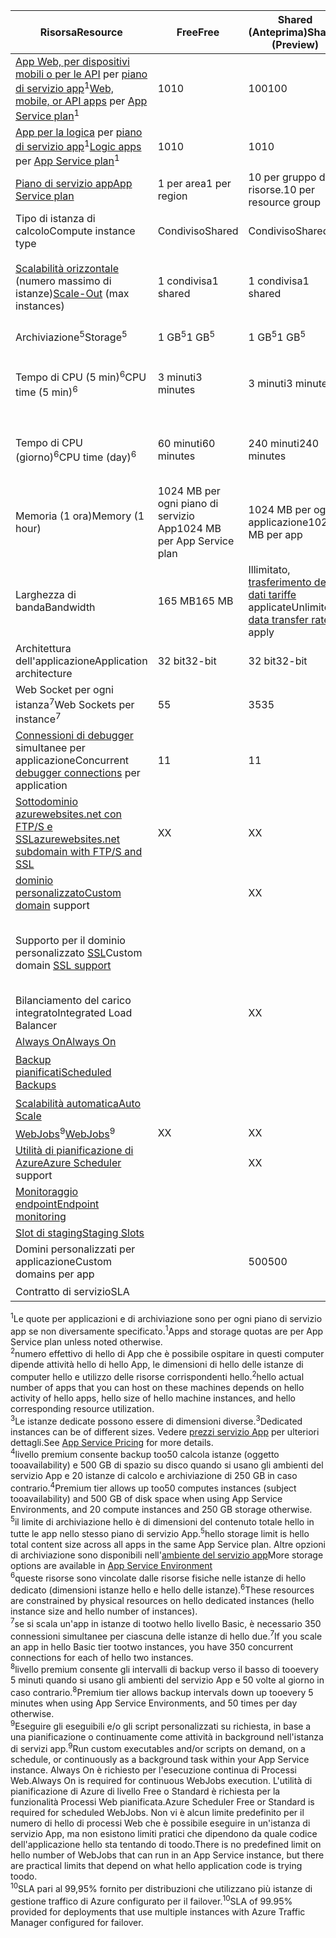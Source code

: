 | <span data-ttu-id="af9f2-101">Risorsa</span><span class="sxs-lookup"><span data-stu-id="af9f2-101">Resource</span></span> | <span data-ttu-id="af9f2-102">Free</span><span class="sxs-lookup"><span data-stu-id="af9f2-102">Free</span></span> | <span data-ttu-id="af9f2-103">Shared (Anteprima)</span><span class="sxs-lookup"><span data-stu-id="af9f2-103">Shared (Preview)</span></span> | <span data-ttu-id="af9f2-104">Basic</span><span class="sxs-lookup"><span data-stu-id="af9f2-104">Basic</span></span> | <span data-ttu-id="af9f2-105">Standard</span><span class="sxs-lookup"><span data-stu-id="af9f2-105">Standard</span></span> | <span data-ttu-id="af9f2-106">Premium (anteprima)</span><span class="sxs-lookup"><span data-stu-id="af9f2-106">Premium (Preview)</span></span></th> |
| --- | --- | --- | --- | --- | --- |
| <span data-ttu-id="af9f2-107">[App Web, per dispositivi mobili o per le API](https://azure.microsoft.com/services/app-service/) per [piano di servizio app](../articles/app-service/azure-web-sites-web-hosting-plans-in-depth-overview.md)<sup>1</sup></span><span class="sxs-lookup"><span data-stu-id="af9f2-107">[Web, mobile, or API apps](https://azure.microsoft.com/services/app-service/) per [App Service plan](../articles/app-service/azure-web-sites-web-hosting-plans-in-depth-overview.md)<sup>1</sup></span></span> |<span data-ttu-id="af9f2-108">10</span><span class="sxs-lookup"><span data-stu-id="af9f2-108">10</span></span> |<span data-ttu-id="af9f2-109">100</span><span class="sxs-lookup"><span data-stu-id="af9f2-109">100</span></span> |<span data-ttu-id="af9f2-110">Illimitato<sup>2</sup></span><span class="sxs-lookup"><span data-stu-id="af9f2-110">Unlimited<sup>2</sup></span></span> |<span data-ttu-id="af9f2-111">Illimitato<sup>2</sup></span><span class="sxs-lookup"><span data-stu-id="af9f2-111">Unlimited<sup>2</sup></span></span> |<span data-ttu-id="af9f2-112">Illimitato<sup>2</sup></span><span class="sxs-lookup"><span data-stu-id="af9f2-112">Unlimited<sup>2</sup></span></span> |
| <span data-ttu-id="af9f2-113">[App per la logica](https://azure.microsoft.com/services/app-service/logic/) per [piano di servizio app](../articles/app-service/azure-web-sites-web-hosting-plans-in-depth-overview.md)</a><sup>1</sup></span><span class="sxs-lookup"><span data-stu-id="af9f2-113">[Logic apps](https://azure.microsoft.com/services/app-service/logic/) per [App Service plan](../articles/app-service/azure-web-sites-web-hosting-plans-in-depth-overview.md)</a><sup>1</sup></span></span> |<span data-ttu-id="af9f2-114">10</span><span class="sxs-lookup"><span data-stu-id="af9f2-114">10</span></span> |<span data-ttu-id="af9f2-115">10</span><span class="sxs-lookup"><span data-stu-id="af9f2-115">10</span></span> |<span data-ttu-id="af9f2-116">10</span><span class="sxs-lookup"><span data-stu-id="af9f2-116">10</span></span> |<span data-ttu-id="af9f2-117">20 per ogni core</span><span class="sxs-lookup"><span data-stu-id="af9f2-117">20 per core</span></span> |<span data-ttu-id="af9f2-118">20 per ogni core</span><span class="sxs-lookup"><span data-stu-id="af9f2-118">20 per core</span></span> |
| [<span data-ttu-id="af9f2-119">Piano di servizio app</span><span class="sxs-lookup"><span data-stu-id="af9f2-119">App Service plan</span></span>](../articles/app-service/azure-web-sites-web-hosting-plans-in-depth-overview.md) |<span data-ttu-id="af9f2-120">1 per area</span><span class="sxs-lookup"><span data-stu-id="af9f2-120">1 per region</span></span> |<span data-ttu-id="af9f2-121">10 per gruppo di risorse.</span><span class="sxs-lookup"><span data-stu-id="af9f2-121">10 per resource group</span></span> |<span data-ttu-id="af9f2-122">100 per gruppo di risorse</span><span class="sxs-lookup"><span data-stu-id="af9f2-122">100 per resource group</span></span> |<span data-ttu-id="af9f2-123">100 per gruppo di risorse</span><span class="sxs-lookup"><span data-stu-id="af9f2-123">100 per resource group</span></span> |<span data-ttu-id="af9f2-124">100 per gruppo di risorse</span><span class="sxs-lookup"><span data-stu-id="af9f2-124">100 per resource group</span></span> |
| <span data-ttu-id="af9f2-125">Tipo di istanza di calcolo</span><span class="sxs-lookup"><span data-stu-id="af9f2-125">Compute instance type</span></span> |<span data-ttu-id="af9f2-126">Condiviso</span><span class="sxs-lookup"><span data-stu-id="af9f2-126">Shared</span></span> |<span data-ttu-id="af9f2-127">Condiviso</span><span class="sxs-lookup"><span data-stu-id="af9f2-127">Shared</span></span> |<span data-ttu-id="af9f2-128">Dedicato<sup>3</sup></span><span class="sxs-lookup"><span data-stu-id="af9f2-128">Dedicated<sup>3</sup></span></span> |<span data-ttu-id="af9f2-129">Dedicato<sup>3</sup></span><span class="sxs-lookup"><span data-stu-id="af9f2-129">Dedicated<sup>3</sup></span></span> |<span data-ttu-id="af9f2-130">Dedicato<sup>3</sup></span><span class="sxs-lookup"><span data-stu-id="af9f2-130">Dedicated<sup>3</sup></span></span></p> |
| <span data-ttu-id="af9f2-131">[Scalabilità orizzontale](../articles/app-service-web/web-sites-scale.md) (numero massimo di istanze)</span><span class="sxs-lookup"><span data-stu-id="af9f2-131">[Scale-Out](../articles/app-service-web/web-sites-scale.md) (max instances)</span></span> |<span data-ttu-id="af9f2-132">1 condivisa</span><span class="sxs-lookup"><span data-stu-id="af9f2-132">1 shared</span></span> |<span data-ttu-id="af9f2-133">1 condivisa</span><span class="sxs-lookup"><span data-stu-id="af9f2-133">1 shared</span></span> |<span data-ttu-id="af9f2-134">3 dedicati<sup>3</sup></span><span class="sxs-lookup"><span data-stu-id="af9f2-134">3 dedicated<sup>3</sup></span></span> |<span data-ttu-id="af9f2-135">10 dedicati<sup>3</sup></span><span class="sxs-lookup"><span data-stu-id="af9f2-135">10 dedicated<sup>3</sup></span></span> |<span data-ttu-id="af9f2-136">20 dedicati (50 nell'ambiente del servizio app)<sup>3,4</sup></span><span class="sxs-lookup"><span data-stu-id="af9f2-136">20 dedicated (50 in ASE)<sup>3,4</sup></span></span> |
| <span data-ttu-id="af9f2-137">Archiviazione<sup>5</sup></span><span class="sxs-lookup"><span data-stu-id="af9f2-137">Storage<sup>5</sup></span></span> |<span data-ttu-id="af9f2-138">1 GB<sup>5</sup></span><span class="sxs-lookup"><span data-stu-id="af9f2-138">1 GB<sup>5</sup></span></span> |<span data-ttu-id="af9f2-139">1 GB<sup>5</sup></span><span class="sxs-lookup"><span data-stu-id="af9f2-139">1 GB<sup>5</sup></span></span> |<span data-ttu-id="af9f2-140">10 GB<sup>5</sup></span><span class="sxs-lookup"><span data-stu-id="af9f2-140">10 GB<sup>5</sup></span></span> |<span data-ttu-id="af9f2-141">50 GB<sup>5</sup></span><span class="sxs-lookup"><span data-stu-id="af9f2-141">50 GB<sup>5</sup></span></span> |<span data-ttu-id="af9f2-142">500 GB<sup>4,5</sup></span><span class="sxs-lookup"><span data-stu-id="af9f2-142">500 GB<sup>4,5</sup></span></span></p> |
| <span data-ttu-id="af9f2-143">Tempo di CPU (5 min)<sup>6</sup></span><span class="sxs-lookup"><span data-stu-id="af9f2-143">CPU time (5 min)<sup>6</sup></span></span> |<span data-ttu-id="af9f2-144">3 minuti</span><span class="sxs-lookup"><span data-stu-id="af9f2-144">3 minutes</span></span> |<span data-ttu-id="af9f2-145">3 minuti</span><span class="sxs-lookup"><span data-stu-id="af9f2-145">3 minutes</span></span> |<span data-ttu-id="af9f2-146">Senza limiti, pagamento con [tariffe](https://azure.microsoft.com/pricing/details/app-service/) standard</a></span><span class="sxs-lookup"><span data-stu-id="af9f2-146">Unlimited, pay at standard [rates](https://azure.microsoft.com/pricing/details/app-service/)</a></span></span> |<span data-ttu-id="af9f2-147">Senza limiti, pagamento con tariffe standard</span><span class="sxs-lookup"><span data-stu-id="af9f2-147">Unlimited, pay at standard rates</span></span> |<span data-ttu-id="af9f2-148">Senza limiti, pagamento con tariffe standard</span><span class="sxs-lookup"><span data-stu-id="af9f2-148">Unlimited, pay at standard rates</span></span> |
| <span data-ttu-id="af9f2-149">Tempo di CPU (giorno)<sup>6</sup></span><span class="sxs-lookup"><span data-stu-id="af9f2-149">CPU time (day)<sup>6</sup></span></span> |<span data-ttu-id="af9f2-150">60 minuti</span><span class="sxs-lookup"><span data-stu-id="af9f2-150">60 minutes</span></span> |<span data-ttu-id="af9f2-151">240 minuti</span><span class="sxs-lookup"><span data-stu-id="af9f2-151">240 minutes</span></span> |<span data-ttu-id="af9f2-152">Senza limiti, pagamento con [tariffe](https://azure.microsoft.com/pricing/details/app-service/) standard</a></span><span class="sxs-lookup"><span data-stu-id="af9f2-152">Unlimited, pay at standard [rates](https://azure.microsoft.com/pricing/details/app-service/)</a></span></span> |<span data-ttu-id="af9f2-153">Senza limiti, pagamento con tariffe standard</span><span class="sxs-lookup"><span data-stu-id="af9f2-153">Unlimited, pay at standard rates</span></span> |<span data-ttu-id="af9f2-154">Senza limiti, pagamento con tariffe standard</span><span class="sxs-lookup"><span data-stu-id="af9f2-154">Unlimited, pay at standard rates</span></span> |
| <span data-ttu-id="af9f2-155">Memoria (1 ora)</span><span class="sxs-lookup"><span data-stu-id="af9f2-155">Memory (1 hour)</span></span> |<span data-ttu-id="af9f2-156">1024 MB per ogni piano di servizio App</span><span class="sxs-lookup"><span data-stu-id="af9f2-156">1024 MB per App Service plan</span></span> |<span data-ttu-id="af9f2-157">1024 MB per ogni applicazione</span><span class="sxs-lookup"><span data-stu-id="af9f2-157">1024 MB per app</span></span> |<span data-ttu-id="af9f2-158">N/D</span><span class="sxs-lookup"><span data-stu-id="af9f2-158">N/A</span></span> |<span data-ttu-id="af9f2-159">N/D</span><span class="sxs-lookup"><span data-stu-id="af9f2-159">N/A</span></span> |<span data-ttu-id="af9f2-160">N/D</span><span class="sxs-lookup"><span data-stu-id="af9f2-160">N/A</span></span> |
| <span data-ttu-id="af9f2-161">Larghezza di banda</span><span class="sxs-lookup"><span data-stu-id="af9f2-161">Bandwidth</span></span> |<span data-ttu-id="af9f2-162">165 MB</span><span class="sxs-lookup"><span data-stu-id="af9f2-162">165 MB</span></span> |<span data-ttu-id="af9f2-163">Illimitato, [trasferimento dei dati tariffe](https://azure.microsoft.com/pricing/details/data-transfers/) applicate</span><span class="sxs-lookup"><span data-stu-id="af9f2-163">Unlimited, [data transfer rates](https://azure.microsoft.com/pricing/details/data-transfers/) apply</span></span> |<span data-ttu-id="af9f2-164">Trasferimento dei dati applicate tariffe Unlimited</span><span class="sxs-lookup"><span data-stu-id="af9f2-164">Unlimited, data transfer rates apply</span></span> |<span data-ttu-id="af9f2-165">Trasferimento dei dati applicate tariffe Unlimited</span><span class="sxs-lookup"><span data-stu-id="af9f2-165">Unlimited, data transfer rates apply</span></span> |<span data-ttu-id="af9f2-166">Trasferimento dei dati applicate tariffe Unlimited</span><span class="sxs-lookup"><span data-stu-id="af9f2-166">Unlimited, data transfer rates apply</span></span> |
| <span data-ttu-id="af9f2-167">Architettura dell'applicazione</span><span class="sxs-lookup"><span data-stu-id="af9f2-167">Application architecture</span></span> |<span data-ttu-id="af9f2-168">32 bit</span><span class="sxs-lookup"><span data-stu-id="af9f2-168">32-bit</span></span> |<span data-ttu-id="af9f2-169">32 bit</span><span class="sxs-lookup"><span data-stu-id="af9f2-169">32-bit</span></span> |<span data-ttu-id="af9f2-170">32 bit/64 bit</span><span class="sxs-lookup"><span data-stu-id="af9f2-170">32-bit/64-bit</span></span> |<span data-ttu-id="af9f2-171">32 bit/64 bit</span><span class="sxs-lookup"><span data-stu-id="af9f2-171">32-bit/64-bit</span></span> |<span data-ttu-id="af9f2-172">32 bit/64 bit</span><span class="sxs-lookup"><span data-stu-id="af9f2-172">32-bit/64-bit</span></span> |
| <span data-ttu-id="af9f2-173">Web Socket per ogni istanza<sup>7</sup></span><span class="sxs-lookup"><span data-stu-id="af9f2-173">Web Sockets per instance<sup>7</sup></span></span> |<span data-ttu-id="af9f2-174">5</span><span class="sxs-lookup"><span data-stu-id="af9f2-174">5</span></span> |<span data-ttu-id="af9f2-175">35</span><span class="sxs-lookup"><span data-stu-id="af9f2-175">35</span></span> |<span data-ttu-id="af9f2-176">350</span><span class="sxs-lookup"><span data-stu-id="af9f2-176">350</span></span> |<span data-ttu-id="af9f2-177">Illimitato</span><span class="sxs-lookup"><span data-stu-id="af9f2-177">Unlimited</span></span> |<span data-ttu-id="af9f2-178">Illimitato</span><span class="sxs-lookup"><span data-stu-id="af9f2-178">Unlimited</span></span> |
| <span data-ttu-id="af9f2-179">[Connessioni di debugger](../articles/app-service-web/web-sites-dotnet-troubleshoot-visual-studio.md) simultanee per applicazione</span><span class="sxs-lookup"><span data-stu-id="af9f2-179">Concurrent [debugger connections](../articles/app-service-web/web-sites-dotnet-troubleshoot-visual-studio.md) per application</span></span> |<span data-ttu-id="af9f2-180">1</span><span class="sxs-lookup"><span data-stu-id="af9f2-180">1</span></span> |<span data-ttu-id="af9f2-181">1</span><span class="sxs-lookup"><span data-stu-id="af9f2-181">1</span></span> |<span data-ttu-id="af9f2-182">1</span><span class="sxs-lookup"><span data-stu-id="af9f2-182">1</span></span> |<span data-ttu-id="af9f2-183">5</span><span class="sxs-lookup"><span data-stu-id="af9f2-183">5</span></span> |<span data-ttu-id="af9f2-184">5</span><span class="sxs-lookup"><span data-stu-id="af9f2-184">5</span></span> |
| [<span data-ttu-id="af9f2-185">Sottodominio azurewebsites.net con FTP/S e SSL</span><span class="sxs-lookup"><span data-stu-id="af9f2-185">azurewebsites.net subdomain with FTP/S and SSL</span></span>](../articles/app-service-web/web-sites-configure-ssl-certificate.md) |<span data-ttu-id="af9f2-186">X</span><span class="sxs-lookup"><span data-stu-id="af9f2-186">X</span></span> |<span data-ttu-id="af9f2-187">X</span><span class="sxs-lookup"><span data-stu-id="af9f2-187">X</span></span> |<span data-ttu-id="af9f2-188">X</span><span class="sxs-lookup"><span data-stu-id="af9f2-188">X</span></span> |<span data-ttu-id="af9f2-189">X</span><span class="sxs-lookup"><span data-stu-id="af9f2-189">X</span></span> |<span data-ttu-id="af9f2-190">X</span><span class="sxs-lookup"><span data-stu-id="af9f2-190">X</span></span> |
| <span data-ttu-id="af9f2-191">[dominio personalizzato](../articles/app-service-web/web-sites-custom-domain-name.md)</span><span class="sxs-lookup"><span data-stu-id="af9f2-191">[Custom domain](../articles/app-service-web/web-sites-custom-domain-name.md) support</span></span> | |<span data-ttu-id="af9f2-192">X</span><span class="sxs-lookup"><span data-stu-id="af9f2-192">X</span></span> |<span data-ttu-id="af9f2-193">X</span><span class="sxs-lookup"><span data-stu-id="af9f2-193">X</span></span> |<span data-ttu-id="af9f2-194">X</span><span class="sxs-lookup"><span data-stu-id="af9f2-194">X</span></span> |<span data-ttu-id="af9f2-195">X</span><span class="sxs-lookup"><span data-stu-id="af9f2-195">X</span></span> |
| <span data-ttu-id="af9f2-196">Supporto per il dominio personalizzato [SSL](../articles/app-service-web/web-sites-configure-ssl-certificate.md)</span><span class="sxs-lookup"><span data-stu-id="af9f2-196">Custom domain [SSL support](../articles/app-service-web/web-sites-configure-ssl-certificate.md)</span></span> | | |<span data-ttu-id="af9f2-197">Illimitato</span><span class="sxs-lookup"><span data-stu-id="af9f2-197">Unlimited</span></span> |<span data-ttu-id="af9f2-198">5 connessioni SNI SSL e 1 connessione IP SSL incluse</span><span class="sxs-lookup"><span data-stu-id="af9f2-198">Unlimited, 5 SNI SSL and 1 IP SSL connections included</span></span> |<span data-ttu-id="af9f2-199">5 connessioni SNI SSL e 1 connessione IP SSL incluse</span><span class="sxs-lookup"><span data-stu-id="af9f2-199">Unlimited, 5 SNI SSL and 1 IP SSL connections included</span></span> |
| <span data-ttu-id="af9f2-200">Bilanciamento del carico integrato</span><span class="sxs-lookup"><span data-stu-id="af9f2-200">Integrated Load Balancer</span></span> | |<span data-ttu-id="af9f2-201">X</span><span class="sxs-lookup"><span data-stu-id="af9f2-201">X</span></span> |<span data-ttu-id="af9f2-202">X</span><span class="sxs-lookup"><span data-stu-id="af9f2-202">X</span></span> |<span data-ttu-id="af9f2-203">X</span><span class="sxs-lookup"><span data-stu-id="af9f2-203">X</span></span> |<span data-ttu-id="af9f2-204">X</span><span class="sxs-lookup"><span data-stu-id="af9f2-204">X</span></span> |
| [<span data-ttu-id="af9f2-205">Always On</span><span class="sxs-lookup"><span data-stu-id="af9f2-205">Always On</span></span>](../articles/app-service-web/web-sites-configure.md) | | |<span data-ttu-id="af9f2-206">X</span><span class="sxs-lookup"><span data-stu-id="af9f2-206">X</span></span> |<span data-ttu-id="af9f2-207">X</span><span class="sxs-lookup"><span data-stu-id="af9f2-207">X</span></span> |<span data-ttu-id="af9f2-208">X</span><span class="sxs-lookup"><span data-stu-id="af9f2-208">X</span></span> |
| [<span data-ttu-id="af9f2-209">Backup pianificati</span><span class="sxs-lookup"><span data-stu-id="af9f2-209">Scheduled Backups</span></span>](../articles/app-service-web/web-sites-backup.md) | | | |<span data-ttu-id="af9f2-210">Una volta al giorno</span><span class="sxs-lookup"><span data-stu-id="af9f2-210">Once per day</span></span> |<span data-ttu-id="af9f2-211">Una volta ogni 5 minuti<sup>8</sup></span><span class="sxs-lookup"><span data-stu-id="af9f2-211">Once every 5 minutes<sup>8</sup></span></span> |
| [<span data-ttu-id="af9f2-212">Scalabilità automatica</span><span class="sxs-lookup"><span data-stu-id="af9f2-212">Auto Scale</span></span>](../articles/app-service-web/web-sites-scale.md) | | |<span data-ttu-id="af9f2-213">X</span><span class="sxs-lookup"><span data-stu-id="af9f2-213">X</span></span> |<span data-ttu-id="af9f2-214">X</span><span class="sxs-lookup"><span data-stu-id="af9f2-214">X</span></span> |<span data-ttu-id="af9f2-215">X</span><span class="sxs-lookup"><span data-stu-id="af9f2-215">X</span></span> |
| <span data-ttu-id="af9f2-216">[WebJobs](../articles/app-service-web/web-sites-create-web-jobs.md)<sup>9</sup></span><span class="sxs-lookup"><span data-stu-id="af9f2-216">[WebJobs](../articles/app-service-web/web-sites-create-web-jobs.md)<sup>9</sup></span></span> |<span data-ttu-id="af9f2-217">X</span><span class="sxs-lookup"><span data-stu-id="af9f2-217">X</span></span> |<span data-ttu-id="af9f2-218">X</span><span class="sxs-lookup"><span data-stu-id="af9f2-218">X</span></span> |<span data-ttu-id="af9f2-219">X</span><span class="sxs-lookup"><span data-stu-id="af9f2-219">X</span></span> |<span data-ttu-id="af9f2-220">X</span><span class="sxs-lookup"><span data-stu-id="af9f2-220">X</span></span> |<span data-ttu-id="af9f2-221">X</span><span class="sxs-lookup"><span data-stu-id="af9f2-221">X</span></span> |
| <span data-ttu-id="af9f2-222">[Utilità di pianificazione di Azure](https://azure.microsoft.com/services/scheduler/)</span><span class="sxs-lookup"><span data-stu-id="af9f2-222">[Azure Scheduler](https://azure.microsoft.com/services/scheduler/) support</span></span> | |<span data-ttu-id="af9f2-223">X</span><span class="sxs-lookup"><span data-stu-id="af9f2-223">X</span></span> |<span data-ttu-id="af9f2-224">X</span><span class="sxs-lookup"><span data-stu-id="af9f2-224">X</span></span> |<span data-ttu-id="af9f2-225">X</span><span class="sxs-lookup"><span data-stu-id="af9f2-225">X</span></span> |<span data-ttu-id="af9f2-226">X</span><span class="sxs-lookup"><span data-stu-id="af9f2-226">X</span></span> |
| [<span data-ttu-id="af9f2-227">Monitoraggio endpoint</span><span class="sxs-lookup"><span data-stu-id="af9f2-227">Endpoint monitoring</span></span>](../articles/app-service-web/web-sites-monitor.md) | | |<span data-ttu-id="af9f2-228">X</span><span class="sxs-lookup"><span data-stu-id="af9f2-228">X</span></span> |<span data-ttu-id="af9f2-229">X</span><span class="sxs-lookup"><span data-stu-id="af9f2-229">X</span></span> |<span data-ttu-id="af9f2-230">X</span><span class="sxs-lookup"><span data-stu-id="af9f2-230">X</span></span> |
| [<span data-ttu-id="af9f2-231">Slot di staging</span><span class="sxs-lookup"><span data-stu-id="af9f2-231">Staging Slots</span></span>](../articles/app-service-web/web-sites-staged-publishing.md) | | | |<span data-ttu-id="af9f2-232">5</span><span class="sxs-lookup"><span data-stu-id="af9f2-232">5</span></span> |<span data-ttu-id="af9f2-233">20</span><span class="sxs-lookup"><span data-stu-id="af9f2-233">20</span></span> |
| <span data-ttu-id="af9f2-234">Domini personalizzati per applicazione</a></span><span class="sxs-lookup"><span data-stu-id="af9f2-234">Custom domains per app</a></span></span> | |<span data-ttu-id="af9f2-235">500</span><span class="sxs-lookup"><span data-stu-id="af9f2-235">500</span></span> |<span data-ttu-id="af9f2-236">500</span><span class="sxs-lookup"><span data-stu-id="af9f2-236">500</span></span> |<span data-ttu-id="af9f2-237">500</span><span class="sxs-lookup"><span data-stu-id="af9f2-237">500</span></span> |<span data-ttu-id="af9f2-238">500</span><span class="sxs-lookup"><span data-stu-id="af9f2-238">500</span></span> |
| <span data-ttu-id="af9f2-239">Contratto di servizio</span><span class="sxs-lookup"><span data-stu-id="af9f2-239">SLA</span></span> | |<p> |<span data-ttu-id="af9f2-240">99,9%</span><span class="sxs-lookup"><span data-stu-id="af9f2-240">99.9%</span></span> |<span data-ttu-id="af9f2-241">99.95%<sup>10</sup></span><span class="sxs-lookup"><span data-stu-id="af9f2-241">99.95%<sup>10</sup></span></span> |<span data-ttu-id="af9f2-242">99.95%<sup>10</sup></span><span class="sxs-lookup"><span data-stu-id="af9f2-242">99.95%<sup>10</sup></span></span> |

<span data-ttu-id="af9f2-243"><sup>1</sup>Le quote per applicazioni e di archiviazione sono per ogni piano di servizio app se non diversamente specificato.</span><span class="sxs-lookup"><span data-stu-id="af9f2-243"><sup>1</sup>Apps and storage quotas are per App Service plan unless noted otherwise.</span></span>  
<span data-ttu-id="af9f2-244"><sup>2</sup>numero effettivo di hello di App che è possibile ospitare in questi computer dipende attività hello di hello App, le dimensioni di hello delle istanze di computer hello e utilizzo delle risorse corrispondenti hello.</span><span class="sxs-lookup"><span data-stu-id="af9f2-244"><sup>2</sup>hello actual number of apps that you can host on these machines depends on hello activity of hello apps, hello size of hello machine instances, and hello corresponding resource utilization.</span></span>  
<span data-ttu-id="af9f2-245"><sup>3</sup>Le istanze dedicate possono essere di dimensioni diverse.</span><span class="sxs-lookup"><span data-stu-id="af9f2-245"><sup>3</sup>Dedicated instances can be of different sizes.</span></span> <span data-ttu-id="af9f2-246">Vedere [prezzi servizio App](https://azure.microsoft.com/pricing/details/data-transfers/pricing/details/app-service/) per ulteriori dettagli.</span><span class="sxs-lookup"><span data-stu-id="af9f2-246">See [App Service Pricing](https://azure.microsoft.com/pricing/details/data-transfers/pricing/details/app-service/) for more details.</span></span>  
<span data-ttu-id="af9f2-247"><sup>4</sup>livello premium consente backup too50 calcola istanze (oggetto tooavailability) e 500 GB di spazio su disco quando si usano gli ambienti del servizio App e 20 istanze di calcolo e archiviazione di 250 GB in caso contrario.</span><span class="sxs-lookup"><span data-stu-id="af9f2-247"><sup>4</sup>Premium tier allows up too50 computes instances (subject tooavailability) and 500 GB of disk space when using App Service Environments, and 20 compute instances and 250 GB storage otherwise.</span></span>  
<span data-ttu-id="af9f2-248"><sup>5</sup>il limite di archiviazione hello è di dimensioni del contenuto totale hello in tutte le app nello stesso piano di servizio App.</span><span class="sxs-lookup"><span data-stu-id="af9f2-248"><sup>5</sup>hello storage limit is hello total content size across all apps in the same App Service plan.</span></span> <span data-ttu-id="af9f2-249">Altre opzioni di archiviazione sono disponibili nell'[ambiente del servizio app](../articles/app-service-web/app-service-web-configure-an-app-service-environment.md#storage)</span><span class="sxs-lookup"><span data-stu-id="af9f2-249">More storage options are available in [App Service Environment](../articles/app-service-web/app-service-web-configure-an-app-service-environment.md#storage)</span></span>  
<span data-ttu-id="af9f2-250"><sup>6</sup>queste risorse sono vincolate dalle risorse fisiche nelle istanze di hello dedicato (dimensioni istanze hello e hello delle istanze).</span><span class="sxs-lookup"><span data-stu-id="af9f2-250"><sup>6</sup>These resources are constrained by physical resources on hello dedicated instances (hello instance size and hello number of instances).</span></span>  
<span data-ttu-id="af9f2-251"><sup>7</sup>se si scala un'app in istanze di tootwo hello livello Basic, è necessario 350 connessioni simultanee per ciascuna delle istanze di hello due.</span><span class="sxs-lookup"><span data-stu-id="af9f2-251"><sup>7</sup>If you scale an app in hello Basic tier tootwo instances, you have 350 concurrent connections for each of hello two instances.</span></span>  
<span data-ttu-id="af9f2-252"><sup>8</sup>livello premium consente gli intervalli di backup verso il basso di tooevery 5 minuti quando si usano gli ambienti del servizio App e 50 volte al giorno in caso contrario.</span><span class="sxs-lookup"><span data-stu-id="af9f2-252"><sup>8</sup>Premium tier allows backup intervals down up tooevery 5 minutes when using App Service Environments, and 50 times per day otherwise.</span></span>  
<span data-ttu-id="af9f2-253"><sup>9</sup>Eseguire gli eseguibili e/o gli script personalizzati su richiesta, in base a una pianificazione o continuamente come attività in background nell'istanza di servizi app.</span><span class="sxs-lookup"><span data-stu-id="af9f2-253"><sup>9</sup>Run custom executables and/or scripts on demand, on a schedule, or continuously as a background task within your App Service instance.</span></span> <span data-ttu-id="af9f2-254">Always On è richiesto per l'esecuzione continua di Processi Web.</span><span class="sxs-lookup"><span data-stu-id="af9f2-254">Always On is required for continuous WebJobs execution.</span></span> <span data-ttu-id="af9f2-255">L'utilità di pianificazione di Azure di livello Free o Standard è richiesta per la funzionalità Processi Web pianificata.</span><span class="sxs-lookup"><span data-stu-id="af9f2-255">Azure Scheduler Free or Standard is required for scheduled WebJobs.</span></span> <span data-ttu-id="af9f2-256">Non vi è alcun limite predefinito per il numero di hello di processi Web che è possibile eseguire in un'istanza di servizio App, ma non esistono limiti pratici che dipendono da quale codice dell'applicazione hello sta tentando di toodo.</span><span class="sxs-lookup"><span data-stu-id="af9f2-256">There is no predefined limit on hello number of WebJobs that can run in an App Service instance, but there are practical limits that depend on what hello application code is trying toodo.</span></span>   
<span data-ttu-id="af9f2-257"><sup>10</sup>SLA pari al 99,95% fornito per distribuzioni che utilizzano più istanze di gestione traffico di Azure configurato per il failover.</span><span class="sxs-lookup"><span data-stu-id="af9f2-257"><sup>10</sup>SLA of 99.95% provided for deployments that use multiple instances with Azure Traffic Manager configured for failover.</span></span>  

